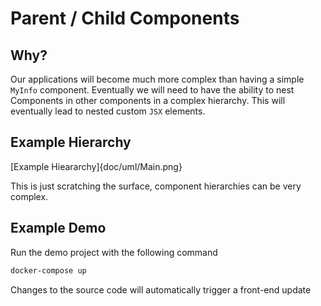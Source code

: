 # Parent / Child Components

## Why?

Our applications will become much more complex than having a simple `MyInfo`
component. Eventually we will need to have the ability to nest Components
in other components in a complex hierarchy. This will eventually lead
to nested custom `JSX` elements.

## Example Hierarchy

[Example Hieararchy]{doc/uml/Main.png}

This is just scratching the surface, component hierarchies can be very complex.

## Example Demo

Run the demo project with the following command

```sh
docker-compose up
```

Changes to the source code will automatically trigger a front-end update
